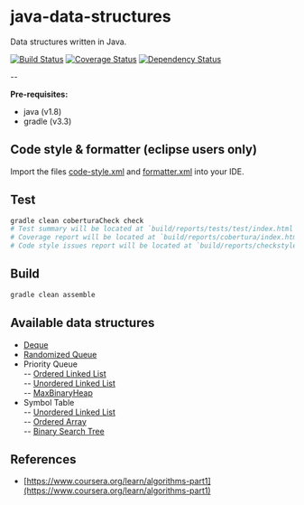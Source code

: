 # java-data-structures
Data structures written in Java.

[![Build Status](https://travis-ci.org/marioluan/java-data-structures.svg?branch=master)](https://travis-ci.org/marioluan/java-data-structures)
[![Coverage Status](https://coveralls.io/repos/github/marioluan/java-data-structures/badge.svg?branch=master)](https://coveralls.io/github/marioluan/java-data-structures?branch=master)
[![Dependency Status](https://www.versioneye.com/user/projects/5886d25de25f59003995104a/badge.svg?style=flat-square)](https://www.versioneye.com/user/projects/5886d25de25f59003995104a)

--

**Pre-requisites:**
- java (v1.8)
- gradle (v3.3)

## Code style & formatter (eclipse users only)
Import the files [code-style.xml](code-style.xml) and [formatter.xml](formatter.xml) into your IDE.

## Test
```bash
gradle clean coberturaCheck check
# Test summary will be located at `build/reports/tests/test/index.html`
# Coverage report will be located at `build/reports/cobertura/index.html`.
# Code style issues report will be located at `build/reports/checkstyle/main.html`
```

## Build
```bash
gradle clean assemble
```

## Available data structures
- [Deque](https://github.com/marioluan/java-data-structures/blob/master/src/main/java/io/github/marioluan/datastructures/Deque.java)
- [Randomized Queue](https://github.com/marioluan/java-data-structures/blob/master/src/main/java/io/github/marioluan/datastructures/RandomizedQueue.java)
- Priority Queue  
-- [Ordered Linked List](https://github.com/marioluan/java-data-structures/blob/master/src/main/java/io/github/marioluan/datastructures/MinOrderedLinkedListPriorityQueue.java)  
-- [Unordered Linked List](https://github.com/marioluan/java-data-structures/blob/master/src/main/java/io/github/marioluan/datastructures/MinUnorderedLinkedListPriorityQueue.java)  
-- [MaxBinaryHeap](https://github.com/marioluan/java-data-structures/blob/master/src/main/java/io/github/marioluan/datastructures/MaxBinaryHeap.java)
- Symbol Table  
-- [Unordered Linked List](https://github.com/marioluan/java-data-structures/blob/master/src/main/java/io/github/marioluan/datastructures/symboltable/LinkedListSymbolTable.java)  
-- [Ordered Array](https://github.com/marioluan/java-data-structures/blob/master/src/main/java/io/github/marioluan/datastructures/symboltable/ArraySymbolTable.java)  
-- [Binary Search Tree](https://github.com/marioluan/java-data-structures/blob/master/src/main/java/io/github/marioluan/datastructures/symboltable/BinarySearchTree.java)
  

## References
- [https://www.coursera.org/learn/algorithms-part1](https://www.coursera.org/learn/algorithms-part1)

